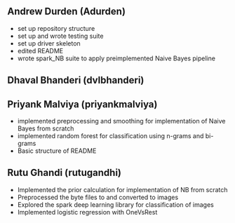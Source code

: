 ## Andrew Durden (Adurden)
 * set up repository structure
 * set up and wrote testing suite
 * set up driver skeleton
 * edited README
 * wrote spark_NB suite to apply preimplemented Naive Bayes pipeline

## Dhaval Bhanderi (dvlbhanderi)

## Priyank Malviya (priyankmalviya)
 * implemented preprocessing and smoothing for implementation of Naive Bayes from scratch
 * implemented random forest for classification using n-grams and bi-grams
 * Basic structure of README
 
## Rutu Ghandi (rutugandhi)
 * Implemented the prior calculation for implementation of NB from scratch
 * Preprocessed the byte files to and converted to images
 * Explored the spark deep learning library for classification of images
 * Implemented logistic regression with OneVsRest 

